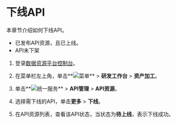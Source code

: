 # 下线API

本章节介绍如何下线API。

-   已发布API资源，且已上线。
-   API未下架

1.  登录[数据资源平台控制台](https://dataq.console.aliyun.com)。

2.  在菜单栏左上角，单击**![菜单](https://static-aliyun-doc.oss-accelerate.aliyuncs.com/assets/img/zh-CN/6504337061/p188771.png)** \> **研发工作台** \> **资产加工**。

3.  单击**![统一服务](https://static-aliyun-doc.oss-accelerate.aliyuncs.com/assets/img/zh-CN/0702579161/p268584.png)** \> **API管理** \> **API资源**。

4.  选择需下线的API，单击**更多** \> **下线**。

5.  在API资源列表，查看该API状态，当状态为**待上线**，表示下线成功。


